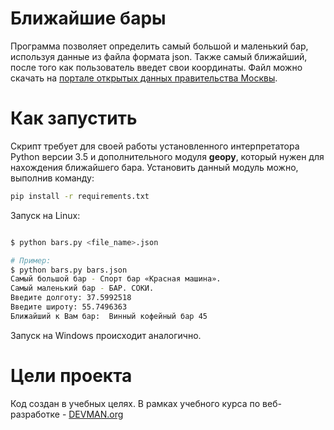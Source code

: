 # Ближайшие бары
Программа позволяет определить самый большой и маленький бар, используя данные из файла формата json. Также самый ближайший, после того как пользователь введет свои координаты. Файл можно скачать на [портале открытых данных правительства Москвы](https://data.mos.ru/opendata/7710881420-bary).
# Как запустить

Скрипт требует для своей работы установленного интерпретатора Python версии 3.5 и дополнительного модуля __geopy__, который нужен для нахождения ближайшего бара. Установить данный модуль можно, выполнив команду: 
```bash
pip install -r requirements.txt
```

Запуск на Linux:

```bash

$ python bars.py <file_name>.json

# Пример:
$ python bars.py bars.json
Самый большой бар - Спорт бар «Красная машина». 
Самый маленький бар - БАР. СОКИ.
Введите долготу: 37.5992518
Введите широту: 55.7496363
Ближайший к Вам бар:  Винный кофейный бар 45
```

Запуск на Windows происходит аналогично.

# Цели проекта

Код создан в учебных целях. В рамках учебного курса по веб-разработке - [DEVMAN.org](https://devman.org)
